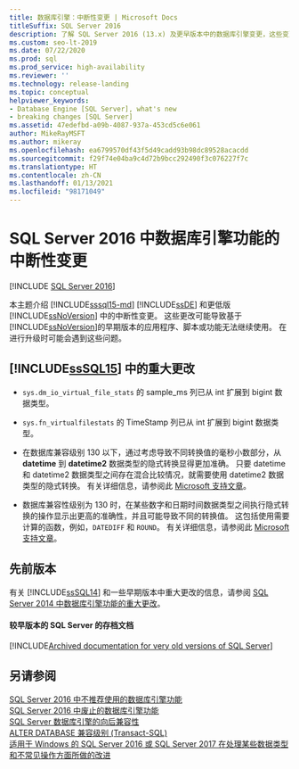 ```yaml
---
title: 数据库引擎：中断性变更 | Microsoft Docs
titleSuffix: SQL Server 2016
description: 了解 SQL Server 2016 (13.x) 及更早版本中的数据库引擎变更，这些变更可能会在升级后破坏之前版本的功能。
ms.custom: seo-lt-2019
ms.date: 07/22/2020
ms.prod: sql
ms.prod_service: high-availability
ms.reviewer: ''
ms.technology: release-landing
ms.topic: conceptual
helpviewer_keywords:
- Database Engine [SQL Server], what's new
- breaking changes [SQL Server]
ms.assetid: 47edefbd-a09b-4087-937a-453cd5c6e061
author: MikeRayMSFT
ms.author: mikeray
ms.openlocfilehash: ea6799570df43f5d49cadd93b98dc89528acacdd
ms.sourcegitcommit: f29f74e04ba9c4d72b9bcc292490f3c076227f7c
ms.translationtype: HT
ms.contentlocale: zh-CN
ms.lasthandoff: 01/13/2021
ms.locfileid: "98171049"
---
```

# <a name="breaking-changes-to-database-engine-features-in-sql-server-2016"></a>SQL Server 2016 中数据库引擎功能的中断性变更

[!INCLUDE [SQL Server 2016](../includes/applies-to-version/sqlserver2016.md)]  

  本主题介绍 [!INCLUDE[sssql15-md](../includes/sssql16-md.md)] [!INCLUDE[ssDE](../includes/ssde-md.md)] 和更低版 [!INCLUDE[ssNoVersion](../includes/ssnoversion-md.md)] 中的中断性变更。 这些更改可能导致基于 [!INCLUDE[ssNoVersion](../includes/ssnoversion-md.md)]的早期版本的应用程序、脚本或功能无法继续使用。 在进行升级时可能会遇到这些问题。  
  
##  <a name="breaking-changes-in-sssql15"></a><a name="SQL15"></a>[!INCLUDE[ssSQL15](../includes/sssql16-md.md)] 中的重大更改  
  
-   `sys.dm_io_virtual_file_stats` 的 sample_ms  列已从 int  扩展到 bigint  数据类型。  
  
-   `sys.fn_virtualfilestats` 的 TimeStamp  列已从 int  扩展到 bigint  数据类型。  

-   在数据库兼容级别 130 以下，通过考虑导致不同转换值的毫秒小数部分，从 **datetime** 到 **datetime2** 数据类型的隐式转换显得更加准确。 只要 datetime 和 datetime2 数据类型之间存在混合比较情况，就需要使用 datetime2 数据类型的隐式转换。 有关详细信息，请参阅此 [Microsoft 支持文章](https://support.microsoft.com/help/4010261)。

-   数据库兼容性级别为 130 时，在某些数字和日期时间数据类型之间执行隐式转换的操作显示出更高的准确性，并且可能导致不同的转换值。 这包括使用需要计算的函数，例如，`DATEDIFF` 和 `ROUND`。 有关详细信息，请参阅此 [Microsoft 支持文章](https://support.microsoft.com/help/4010261)。

## <a name="previous-versions"></a><a name="previous-versions"></a> 先前版本  

有关 [!INCLUDE[ssSQL14](../includes/sssql14-md.md)] 和一些早期版本中重大更改的信息，请参阅 [SQL Server 2014 中数据库引擎功能的重大更改](/previous-versions/sql/2014/database-engine/breaking-changes-to-database-engine-features-in-sql-server-2016)。

#### <a name="archived-documentation-for-very-old-versions-of-sql-server"></a>较早版本的 SQL Server 的存档文档

[!INCLUDE[Archived documentation for very old versions of SQL Server](../includes/paragraph-content/previous-versions-archive-documentation-sql-server.md)]

## <a name="see-also"></a>另请参阅  
 [SQL Server 2016 中不推荐使用的数据库引擎功能](../database-engine/deprecated-database-engine-features-in-sql-server-2016.md)   
 [SQL Server 2016 中废止的数据库引擎功能](./discontinued-database-engine-functionality-in-sql-server.md)   
 [SQL Server 数据库引擎的向后兼容性](./discontinued-database-engine-functionality-in-sql-server.md)   
 [ALTER DATABASE 兼容级别 (Transact-SQL)](../t-sql/statements/alter-database-transact-sql-compatibility-level.md)   
 [适用于 Windows 的 SQL Server 2016 或 SQL Server 2017 在处理某些数据类型和不常见操作方面所做的改进](https://support.microsoft.com/help/4010261)